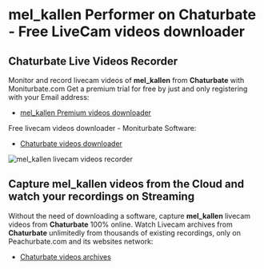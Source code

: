 # mel_kallen Performer on Chaturbate - Free LiveCam videos downloader

## Chaturbate Live Videos Recorder

Monitor and record livecam videos of **mel_kallen** from **Chaturbate** with Moniturbate.com
Get a premium trial for free by just and only registering with your Email address:
* [mel_kallen Premium videos downloader](https://moniturbate.com/request-demo-licence-key.html)

Free livecam videos downloader - Moniturbate Software:
* [Chaturbate videos downloader](https://moniturbate.com/moniturbate-download-software.html)

![mel_kallen livecam videos recorder](https://peachurnet.com/templates/moniturbate-software.png)


## Capture mel_kallen videos from the Cloud and watch your recordings on Streaming

Without the need of downloading a software, capture **mel_kallen** livecam videos from **Chaturbate** 100% online.
Watch Livecam archives from **Chaturbate** unlimitedly from thousands of existing recordings, only on Peachurbate.com and its websites network:
* [Chaturbate videos archives](https://peachurnet.com/)